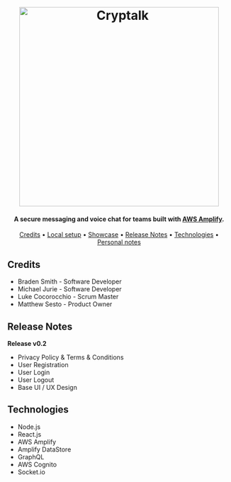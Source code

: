 <h1 align="center">
	<br>
    <img src="https://i.imgur.com/vUI6rcQ.png" alt="Cryptalk" width="450">
    <br>
</h1>

<h4 align="center">A secure messaging and voice chat for teams built with <a href="https://aws.amazon.com/amplify/" target="_blank">AWS Amplify</a>.</h4>

<p align="center">
  <a href="#credits">Credits</a> •
  <a href="#local-setup">Local setup</a> •
  <a href="#showcase">Showcase</a> •
  <a href="#release-notes">Release Notes</a> •
  <a href="#technologies">Technologies</a> •
  <a href="#personal-notes">Personal notes</a>
</p>

## Credits
- Braden Smith - Software Developer
- Michael Jurie - Software Developer
- Luke Cocorocchio - Scrum Master
- Matthew Sesto - Product Owner

## Release Notes
**Release v0.2**
 - Privacy Policy & Terms & Conditions
 - User Registration
 - User Login
 - User Logout
 - Base UI / UX Design

 ## Technologies
 - Node.js
 - React.js
 - AWS Amplify
 - Amplify DataStore
 - GraphQL
 - AWS Cognito
 - Socket.io

